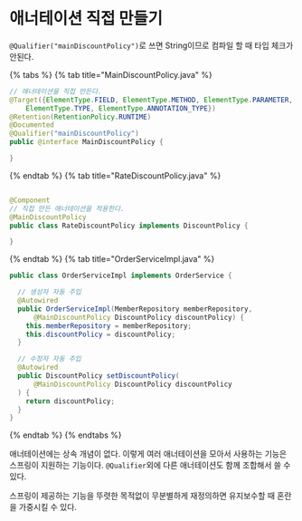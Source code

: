 # 애너테이션 직접 만들기

`@Qualifier("mainDiscountPolicy")`로 쓰면 String이므로 컴파일 할 때 타입 체크가 안된다.

{% tabs %} {% tab title="MainDiscountPolicy.java" %}

```java
// 애너테이션을 직접 만든다.
@Target({ElementType.FIELD, ElementType.METHOD, ElementType.PARAMETER,
    ElementType.TYPE, ElementType.ANNOTATION_TYPE})
@Retention(RetentionPolicy.RUNTIME)
@Documented
@Qualifier("mainDiscountPolicy")
public @interface MainDiscountPolicy {

}
```

{% endtab %} {% tab title="RateDiscountPolicy.java" %}

```java

@Component
// 직접 만든 애너테이션을 적용한다.
@MainDiscountPolicy
public class RateDiscountPolicy implements DiscountPolicy {

}
```

{% endtab %} {% tab title="OrderServiceImpl.java" %}

```java
public class OrderServiceImpl implements OrderService {

  // 생성자 자동 주입
  @Autowired
  public OrderServiceImpl(MemberRepository memberRepository,
      @MainDiscountPolicy DiscountPolicy discountPolicy) {
    this.memberRepository = memberRepository;
    this.discountPolicy = discountPolicy;
  }

  // 수정자 자동 주입
  @Autowired
  public DiscountPolicy setDiscountPolicy(
      @MainDiscountPolicy DiscountPolicy discountPolicy
  ) {
    return discountPolicy;
  }
}
```

{% endtab %} {% endtabs %}

애너테이션에는 상속 개념이 없다. 이렇게 여러 애너테이션을 모아서 사용하는 기능은 스프링이 지원하는 기능이다. `@Qualifier`외에 다른 애너테이션도 함께 조합해서 쓸 수 있다.

스프링이 제공하는 기능을 뚜렷한 목적없이 무분별하게 재정의하면 유지보수할 때 혼란을 가중시킬 수 있다.